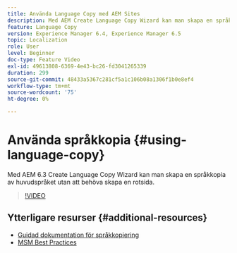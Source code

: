 ```yaml
---
title: Använda Language Copy med AEM Sites
description: Med AEM Create Language Copy Wizard kan man skapa en språkkopia av huvudspråket utan att behöva skapa en rotsida.
feature: Language Copy
version: Experience Manager 6.4, Experience Manager 6.5
topic: Localization
role: User
level: Beginner
doc-type: Feature Video
exl-id: 49613808-6369-4e43-bc26-fd3041265339
duration: 299
source-git-commit: 48433a5367c281cf5a1c106b08a1306f1b0e8ef4
workflow-type: tm+mt
source-wordcount: '75'
ht-degree: 0%

---
```


# Använda språkkopia {#using-language-copy}

Med AEM 6.3 Create Language Copy Wizard kan man skapa en språkkopia av huvudspråket utan att behöva skapa en rotsida.

>[!VIDEO](https://video.tv.adobe.com/v/17116?quality=12&learn=on)

## Ytterligare resurser {#additional-resources}

* [Guidad dokumentation för språkkopiering](https://helpx.adobe.com/experience-manager/6-5/sites/administering/using/tc-wizard.html)
* [MSM Best Practices](https://helpx.adobe.com/experience-manager/6-5/sites/administering/using/msm-best-practices.html)
